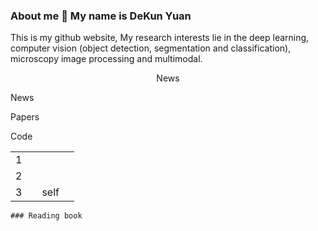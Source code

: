 ### About me 👋 My name is DeKun Yuan
<div background-color='red'> 
  <p font='24px'>
  This is my github website, My research interests lie in the deep learning, computer vision (object detection, segmentation and classification), microscopy image processing and multimodal.
 <p>
   <div align="center">News</div>
</div>

<p>News<p>
<p>Papers<p>
<p>Code<p>
<table>
  <tr>
    <td>
      1
    <td>
  <tr>
  <tr>
    <td>
      2
    <td>
  <tr>
  <tr>
    <td>
      3
    <td>
    <td>
      self
    <td>
  <tr>
  <table>

    ### Reading book
<!--
**sdydk/sdydk** is a ✨ _special_ ✨ repository because its `README.md` (this file) appears on your GitHub profile.

Here are some ideas to get you started:

- 🔭 I’m currently working on ...
- 🌱 I’m currently learning ...
- 👯 I’m looking to collaborate on ...
- 🤔 I’m looking for help with ...
- 💬 Ask me about ...
- 📫 How to reach me: ...
- 😄 Pronouns: ...
- ⚡ Fun fact: ...
-->

